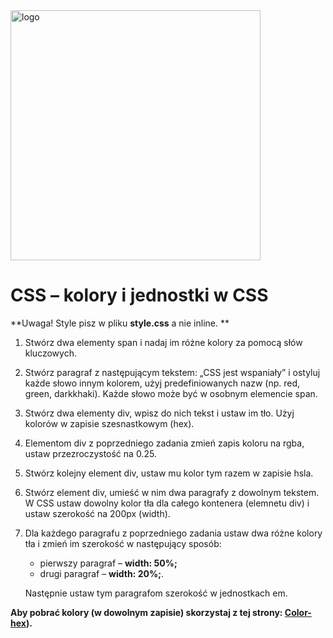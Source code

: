 <img alt="logo" src="http://coderslab.pl/svg/logo-coderslab.svg" width="400">

# CSS &ndash; kolory i jednostki w CSS

**Uwaga! Style pisz w pliku **style.css** a nie inline. **

1. Stwórz dwa elementy span i nadaj im różne kolory za pomocą słów kluczowych.

2. Stwórz paragraf z następującym tekstem: „CSS jest wspaniały” i ostyluj każde słowo innym kolorem, użyj predefiniowanych nazw (np. red, green, darkkhaki). Każde słowo może być w osobnym elemencie span.

3. Stwórz dwa elementy div, wpisz do nich tekst i ustaw im tło. Użyj kolorów w zapisie szesnastkowym (hex).

4. Elementom div z poprzedniego zadania zmień zapis koloru na rgba, ustaw przezroczystość na 0.25.

5. Stwórz kolejny element div, ustaw mu kolor tym razem w zapisie hsla.

6. Stwórz element div, umieść w nim dwa paragrafy z dowolnym tekstem. W CSS ustaw dowolny kolor tła dla całego kontenera (elemnetu div) i ustaw szerokość na 200px (width).

7. Dla każdego paragrafu z poprzedniego zadania ustaw dwa różne kolory tła i zmień im szerokość w następujący sposób:
	* pierwszy paragraf &ndash; **width: 50%;**
	* drugi paragraf &ndash; **width: 20%;**.

	Następnie ustaw tym paragrafom szerokość w jednostkach em.


**Aby pobrać kolory (w dowolnym zapisie) skorzystaj z tej strony: [Color-hex](http://www.color-hex.com/)).**
